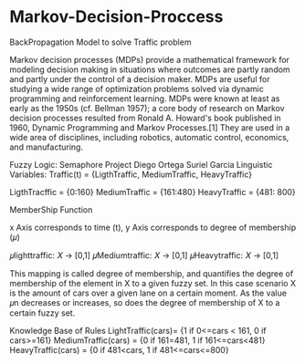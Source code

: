 # Markov-Decision-Proccess
BackPropagation Model to solve Traffic problem

Markov decision processes (MDPs) provide a mathematical framework for modeling decision making in situations where outcomes are partly 
random and partly under the control of a decision maker. MDPs are useful for studying a wide range of optimization problems solved via 
dynamic programming and reinforcement learning. MDPs were known at least as early as the 1950s (cf. Bellman 1957); a core body of research 
on Markov decision processes resulted from Ronald A. Howard's book published in 1960, Dynamic Programming and Markov Processes.[1] 
They are used in a wide area of disciplines, including robotics, automatic control, economics, and manufacturing.

Fuzzy Logic: Semaphore Project
Diego Ortega
Suriel Garcia
Linguistic Variables:
Traffic(t) = {LigthTraffic, MediumTraffic, HeavyTraffic}

LigthTracffic = {0:160}
MediumTraffic = {161:480}
HeavyTraffic = {481: 800}

MemberShip Function 

x Axis corresponds to time (t), y Axis corresponds to degree of membership (𝜇)

𝜇lighttraffic: 𝑋 → [0,1]
𝜇Mediumtraffic: 𝑋 → [0,1]
𝜇Heavytraffic: 𝑋 → [0,1]

This mapping is called degree of membership, and quantifies the degree of membership of the element in X to a given fuzzy set. In this case scenario X is the amount of cars over a given lane on a certain moment. As the value 𝜇n decreases or increases, so does the degree of membership of X to a certain fuzzy set.



Knowledge Base of Rules
LightTraffic(cars)= {1  if 0<=cars < 161, 0 if cars>=161}
MediumTraffic(cars) = {0 if 161<cars>=481, 1 if 161<=cars<481}
HeavyTraffic(cars) = {0 if 481<cars, 1 if 481<=cars<=800}
